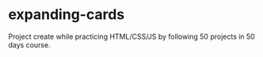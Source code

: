 # expanding-cards
Project create while practicing HTML/CSS/JS by following 50 projects in 50 days course.
